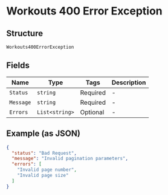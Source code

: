 
# Workouts 400 Error Exception

## Structure

`Workouts400ErrorException`

## Fields

| Name | Type | Tags | Description |
|  --- | --- | --- | --- |
| `Status` | `string` | Required | - |
| `Message` | `string` | Required | - |
| `Errors` | `List<string>` | Optional | - |

## Example (as JSON)

```json
{
  "status": "Bad Request",
  "message": "Invalid pagination parameters",
  "errors": [
    "Invalid page number",
    "Invalid page size"
  ]
}
```

